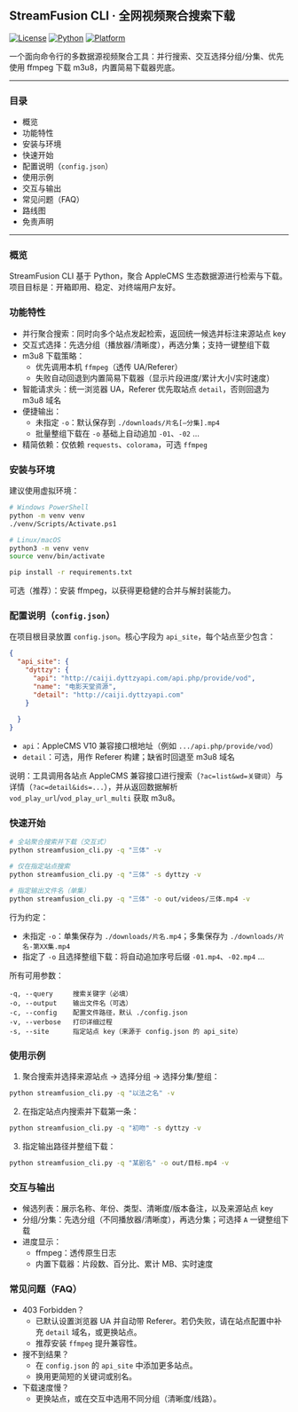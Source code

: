 ## StreamFusion CLI · 全网视频聚合搜索下载

[![License](https://img.shields.io/badge/License-MIT-blue.svg)](LICENSE)
[![Python](https://img.shields.io/badge/Python-3.8%2B-3776AB.svg)](https://www.python.org/)
[![Platform](https://img.shields.io/badge/Platform-Windows%20%7C%20Linux%20%7C%20macOS-2ea44f.svg)](#)

一个面向命令行的多数据源视频聚合工具：并行搜索、交互选择分组/分集、优先使用 ffmpeg 下载 m3u8，内置简易下载器兜底。

---

### 目录

- 概览
- 功能特性
- 安装与环境
- 快速开始
- 配置说明（`config.json`）
- 使用示例
- 交互与输出
- 常见问题（FAQ）
- 路线图
- 免责声明

---

### 概览

StreamFusion CLI 基于 Python，聚合 AppleCMS 生态数据源进行检索与下载。项目目标是：开箱即用、稳定、对终端用户友好。

### 功能特性

- 并行聚合搜索：同时向多个站点发起检索，返回统一候选并标注来源站点 key
- 交互式选择：先选分组（播放器/清晰度），再选分集；支持一键整组下载
- m3u8 下载策略：
  - 优先调用本机 `ffmpeg`（透传 UA/Referer）
  - 失败自动回退到内置简易下载器（显示片段进度/累计大小/实时速度）
- 智能请求头：统一浏览器 UA，Referer 优先取站点 `detail`，否则回退为 m3u8 域名
- 便捷输出：
  - 未指定 `-o`：默认保存到 `./downloads/片名[–分集].mp4`
  - 批量整组下载在 `-o` 基础上自动追加 `-01`、`-02` …
- 精简依赖：仅依赖 `requests`、`colorama`，可选 `ffmpeg`

### 安装与环境

建议使用虚拟环境：

```bash
# Windows PowerShell
python -m venv venv
./venv/Scripts/Activate.ps1

# Linux/macOS
python3 -m venv venv
source venv/bin/activate

pip install -r requirements.txt
```

可选（推荐）：安装 ffmpeg，以获得更稳健的合并与解封装能力。

### 配置说明（`config.json`）

在项目根目录放置 `config.json`。核心字段为 `api_site`，每个站点至少包含：

```json
{
  "api_site": {
    "dyttzy": {
      "api": "http://caiji.dyttzyapi.com/api.php/provide/vod",
      "name": "电影天堂资源",
      "detail": "http://caiji.dyttzyapi.com"
    }
    
  }
}
```

- `api`：AppleCMS V10 兼容接口根地址（例如 `.../api.php/provide/vod`）
- `detail`：可选，用作 Referer 构建；缺省时回退至 m3u8 域名

说明：工具调用各站点 AppleCMS 兼容接口进行搜索（`?ac=list&wd=关键词`）与详情（`?ac=detail&ids=...`），并从返回数据解析 `vod_play_url`/`vod_play_url_multi` 获取 m3u8。

### 快速开始

```bash
# 全站聚合搜索并下载（交互式）
python streamfusion_cli.py -q "三体" -v

# 仅在指定站点搜索
python streamfusion_cli.py -q "三体" -s dyttzy -v

# 指定输出文件名（单集）
python streamfusion_cli.py -q "三体" -o out/videos/三体.mp4 -v
```

行为约定：

- 未指定 `-o`：单集保存为 `./downloads/片名.mp4`；多集保存为 `./downloads/片名-第XX集.mp4`
- 指定了 `-o` 且选择整组下载：将自动追加序号后缀 `-01.mp4`、`-02.mp4` …

所有可用参数：

```text
-q, --query     搜索关键字（必填）
-o, --output    输出文件名（可选）
-c, --config    配置文件路径，默认 ./config.json
-v, --verbose   打印详细过程
-s, --site      指定站点 key（来源于 config.json 的 api_site）
```

### 使用示例

1) 聚合搜索并选择来源站点 → 选择分组 → 选择分集/整组：

```bash
python streamfusion_cli.py -q "以法之名" -v
```

2) 在指定站点内搜索并下载第一条：

```bash
python streamfusion_cli.py -q "初吻" -s dyttzy -v
```

3) 指定输出路径并整组下载：

```bash
python streamfusion_cli.py -q "某剧名" -o out/目标.mp4 -v
```

### 交互与输出

- 候选列表：展示名称、年份、类型、清晰度/版本备注，以及来源站点 key
- 分组/分集：先选分组（不同播放器/清晰度），再选分集；可选择 `A` 一键整组下载
- 进度显示：
  - ffmpeg：透传原生日志
  - 内置下载器：片段数、百分比、累计 MB、实时速度

### 常见问题（FAQ）

- 403 Forbidden？
  - 已默认设置浏览器 UA 并自动带 Referer。若仍失败，请在站点配置中补充 `detail` 域名，或更换站点。
  - 推荐安装 `ffmpeg` 提升兼容性。
- 搜不到结果？
  - 在 `config.json` 的 `api_site` 中添加更多站点。
  - 换用更简短的关键词或别名。
- 下载速度慢？
  - 更换站点，或在交互中选用不同分组（清晰度/线路）。

